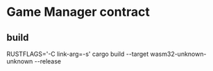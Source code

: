 # Game Manager contract

## build

RUSTFLAGS='-C link-arg=-s' cargo build --target wasm32-unknown-unknown --release
